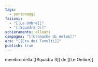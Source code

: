 ```yaml
---
tags:
  - personaggi
fazioni:
  - "[[Le Ombre]]"
  - "[[Squadra 3]]"
schieramento: alleati
campagna: "[[Cronache di Aelan]]"
era: "[[Era dei Tumulti]]"
publish: true
---
```

membro della [[Squadra 3]] de [[Le Ombre]]